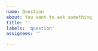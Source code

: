 ```yaml
---
name: Question
about: You want to ask something
title: ''
labels: 'question'
assignees: ''

---
```



